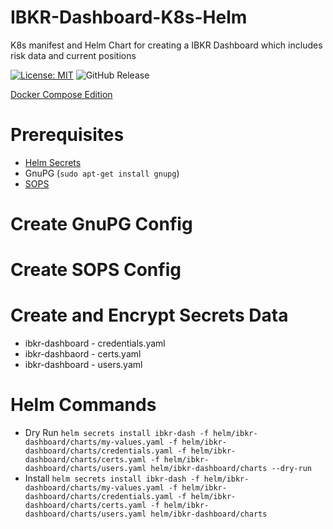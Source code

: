 # IBKR-Dashboard-K8s-Helm
K8s manifest and Helm Chart for creating a IBKR Dashboard which includes risk data and current positions

[![License: MIT](https://img.shields.io/badge/License-MIT-yellow.svg)](https://opensource.org/licenses/MIT) ![GitHub Release](https://img.shields.io/github/v/release/adam-lechnos/IBKR-Dashboard-K8s-Helm)

[Docker Compose Edition](https://github.com/Adam-Lechnos/IBKR-Dashboard)

# Prerequisites
* [Helm Secrets](https://github.com/jkroepke/helm-secrets/releases/tag/v4.6.0)
* GnuPG (`sudo apt-get install gnupg`)
* [SOPS](https://github.com/getsops/sops?ref=blog.gitguardian.com)

# Create GnuPG Config

# Create SOPS Config

# Create and Encrypt Secrets Data
* ibkr-dashboard - credentials.yaml
* ibkr-dashbaord - certs.yaml
* ibkr-dashboard - users.yaml

# Helm Commands
* Dry Run `helm secrets install ibkr-dash -f helm/ibkr-dashboard/charts/my-values.yaml -f helm/ibkr-dashboard/charts/credentials.yaml -f helm/ibkr-dashboard/charts/certs.yaml -f helm/ibkr-dashboard/charts/users.yaml helm/ibkr-dashboard/charts --dry-run`
* Install `helm secrets install ibkr-dash -f helm/ibkr-dashboard/charts/my-values.yaml -f helm/ibkr-dashboard/charts/credentials.yaml -f helm/ibkr-dashboard/charts/certs.yaml -f helm/ibkr-dashboard/charts/users.yaml helm/ibkr-dashboard/charts`